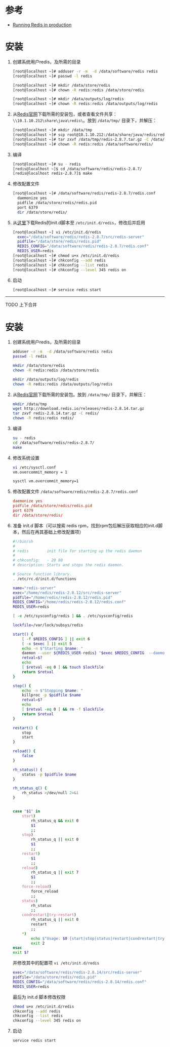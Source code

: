 # 参考

* [Running Redis in production ](http://shokunin.co/blog/2014/11/11/operational_redis.html)

# 安装

1. 创建系统用户redis，及所需的目录

    ```sh
    [root@localhost ~]# adduser -r -m  -d /data/software/redis redis 
    [root@localhost ~]# passwd -l redis
    
    [root@localhost ~]# mkdir /data/store/redis
    [root@localhost ~]# chown -R redis:redis /data/store/redis
    
    [root@localhost ~]# mkdir /data/outputs/log/redis
    [root@localhost ~]# chown -R redis:redis /data/outputs/log/redis

    ```
1. 从[Redis官网](http://redis.io/download)下载所需的安装包，或者查看文件共享：`\\10.1.10.212\share\java\redis\`。放到 `/data/tmp/` 目录下，并解压：

    ```sh
    [root@localhost ~]# mkdir /data/tmp
    [root@localhost ~]# scp root@10.1.10.212:/data/share/java/redis/redis-2.8.7.tar.gz /data/tmp
    [root@localhost ~]# tar zxvf /data/tmp/redis-2.8.7.tar.gz -C /data/software/redis/
    [root@localhost ~]# chown -R redis:redis /data/software/redis/
    ```
1. 编译

    ```sh
    [root@localhost ~]# su - redis
    [redis@localhost ~]$ cd /data/software/redis/redis-2.8.7/
    [redis@localhost redis-2.8.7]$ make
    ```
1. 修改配置文件

    ```sh
    [root@localhost ~]# /data/software/redis/redis-2.8.7/redis.conf
      daemonize yes
      pidfile /data/store/redis/redis.pid
      port 6379
      dir /data/store/redis/
    ```

1. 从[这里](init.d.redis)下载Redis的init.d脚本至 `/etc/init.d/redis`，修改后并启用

    ```sh
    [root@localhost ~] vi /etc/init.d/redis
      exec="/data/software/redis/redis-2.8.7/src/redis-server"
      pidfile="/data/store/redis/redis.pid"                                                                 # 应当与redis.conf中的配置保持一致
      REDIS_CONFIG="/data/software/redis/redis-2.8.7/redis.conf"
      REDIS_USER=redis
    [root@localhost ~]# chmod u+x /etc/init.d/redis
    [root@localhost ~]# chkconfig --add redis
    [root@localhost ~]# chkconfig --list redis
    [root@localhost ~]# chkconfig --level 345 redis on
    ```
1. 启动

    ```sh
    [root@localhost ~]# service redis start
    ```



---------------------------------------------------------------------------
TODO 上下合并


# 安装

1. 创建系统用户redis，及所需的目录

    ```sh
    adduser -r -m  -d /data/software/redis redis 
    passwd -l redis
    
    mkdir /data/store/redis
    chown -R redis:redis /data/store/redis
    
    mkdir /data/outputs/log/redis
    chown -R redis:redis /data/outputs/log/redis

    ```
1. 从[Redis官网](http://redis.io/download)下载所需的安装包。放到 `/data/tmp/` 目录下，并解压：

    ```sh
    mkdir /data/tmp
    wget http://download.redis.io/releases/redis-2.8.14.tar.gz
    tar zxvf redis-2.8.14.tar.gz -C redis/
    chown -R redis:redis redis/
    ```
1. 编译

    ```sh
    su - redis
    cd /data/software/redis/redis-2.8.7/
    make
    ```
1. 修改系统设置

    ```sh
    vi /etc/sysctl.conf
    vm.overcommit_memory = 1

    sysctl vm.overcommit_memory=1
    ```


1. 修改配置文件 `/data/software/redis/redis-2.8.7/redis.conf`

    ```conf
    daemonize yes
    pidfile /data/store/redis/redis.pid
    port 6379
    dir /data/store/redis/
    ```

1. 准备 init.d 脚本（可以搜索 redis rpm，找到rpm包后解压获取相应的init.d脚本，然后在再其基础上修改配置项）
    ```sh
    #!/bin/sh
    #
    # redis        init file for starting up the redis daemon
    #
    # chkconfig:   - 20 80
    # description: Starts and stops the redis daemon.

    # Source function library.
    . /etc/rc.d/init.d/functions

    name="redis-server"
    exec="/home/redis/redis-2.8.12/src/redis-server"
    pidfile="/home/redis/redis-2.8.12/redis.pid"
    REDIS_CONFIG="/home/redis/redis-2.8.12/redis.conf"
    REDIS_USER=redis

    [ -e /etc/sysconfig/redis ] && . /etc/sysconfig/redis

    lockfile=/var/lock/subsys/redis

    start() {
        [ -f $REDIS_CONFIG ] || exit 6
        [ -x $exec ] || exit 5
        echo -n $"Starting $name: "
        daemon --user ${REDIS_USER-redis} "$exec $REDIS_CONFIG  --daemonize yes --pidfile $pidfile"
        retval=$?
        echo
        [ $retval -eq 0 ] && touch $lockfile
        return $retval
    }

    stop() {
        echo -n $"Stopping $name: "
        killproc -p $pidfile $name
        retval=$?
        echo
        [ $retval -eq 0 ] && rm -f $lockfile
        return $retval
    }

    restart() {
        stop
        start
    }

    reload() {
        false
    }

    rh_status() {
        status -p $pidfile $name
    }

    rh_status_q() {
        rh_status >/dev/null 2>&1
    }


    case "$1" in
        start)
            rh_status_q && exit 0
            $1
            ;;
        stop)
            rh_status_q || exit 0
            $1
            ;;
        restart)
            $1
            ;;
        reload)
            rh_status_q || exit 7
            $1
            ;;
        force-reload)
            force_reload
            ;;
        status)
            rh_status
            ;;
        condrestart|try-restart)
            rh_status_q || exit 0
            restart
            ;;
        *)
            echo $"Usage: $0 {start|stop|status|restart|condrestart|try-restart}"
            exit 2
    esac
    exit $?
    ```
    并修改其中的配置项 `vi /etc/init.d/redis`

    ```sh
    exec="/data/software/redis/redis-2.8.14/src/redis-server"
    pidfile="/data/store/redis/redis.pid"                                                                 # 应当与redis.conf中的配置保持一致
    REDIS_CONFIG="/data/software/redis/redis-2.8.14/redis.conf"
    REDIS_USER=redis
    ```
    最后为 init.d 脚本修改权限

    ```sh
    chmod u+x /etc/init.d/redis
    chkconfig --add redis
    chkconfig --list redis
    chkconfig --level 345 redis on
    ```
1. 启动

    ```sh
    service redis start
    ```